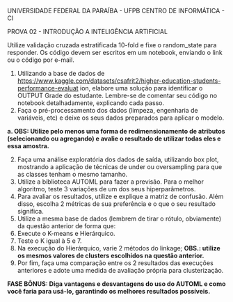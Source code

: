 ﻿UNIVERSIDADE FEDERAL DA PARAÍBA - UFPB CENTRO DE INFORMÁTICA - CI

PROVA 02 - INTRODUÇÃO A INTELIGÊNCIA ARTIFICIAL

Utilize validação cruzada estratificada 10-fold e fixe o random\_state para responder. Os código devem ser escritos em um notebook, enviando o link ou o código por e-mail.

1. Utilizando a base de dados de https://www.kaggle.com/datasets/csafrit2/higher-education-students-performance-evaluat ion, elabore uma solução para identificar o OUTPUT Grade do estudante. Lembre-se de comentar seu código no notebook detalhadamente, explicando cada passo.
1. Faça o pré-processamento dos dados (limpeza, engenharia de variáveis, etc) e deixe os seus dados preparados para aplicar o modelo.

**a. OBS: Utilize pelo menos uma forma de redimensionamento de atributos (selecionando ou agregando) e avalie o resultado de utilizar todas eles e essa amostra.**

2. Faça uma análise exploratória dos dados de saída, utilizando box plot, mostrando a aplicação de técnicas de under ou oversampling para que as classes tenham o mesmo tamanho.
2. Utilize a biblioteca AUTOML para fazer a previsão. Para o melhor algoritmo, teste 3 variações de um dos seus hiperparâmetros.
2. Para avaliar os resultados, utilize e explique a matriz de confusão. Além disso, escolha 2 métricas de sua preferência e o que o seu resultado significa.
2. Utilize a mesma base de dados (lembrem de tirar o rótulo, obviamente) da questão anterior de forma que:
1. Execute o K-means e Hierárquico.
1. Teste o K igual à 5 e 7.
1. Na execução do Hierárquico, varie 2 métodos do linkage; **OBS.: utilize os mesmos valores de clusters escolhidos na questão anterior.**
1. Por fim, faça uma comparação entre os 2 resultados das execuções anteriores e adote uma medida de avaliação própria para clusterização.

**FASE BÔNUS: Diga vantagens e desvantagens do uso do AUTOML e como você faria para usá-lo, garantindo os melhores resultados possíveis.**
